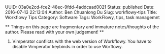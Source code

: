 UUID: 03a0e2cd-fce2-48ec-9fdd-4addcaad0021
Status: published
Date: 2016-07-13 22:13:04
Author: Ben Chuanlong Du
Slug: workflowy-tips
Title: Workflowy Tips
Category: Software
Tags: WorkFlowy, tips, task managemnt

**
Things on this page are
fragmentary and immature notes/thoughts of the author.
Please read with your own judgement!
**

1. Vimperator conflicts with the web version of Workflowy.
You have to disable Vimperator keybinds in order to use Worflowy.
